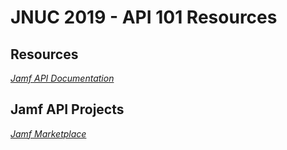 # JNUC 2019 - API 101 Resources

## Resources
*[Jamf API Documentation](https://developer.jamf.com/documentation)*


## Jamf API Projects
*[Jamf Marketplace](https://marketplace.jamf.com)*
